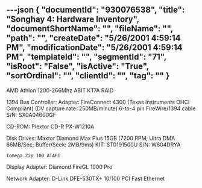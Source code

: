 ---json
{
  "documentId": "930076538",
  "title": "Songhay 4: Hardware Inventory",
  "documentShortName": "",
  "fileName": "",
  "path": "",
  "createDate": "5/26/2001 4:59:14 PM",
  "modificationDate": "5/26/2001 4:59:14 PM",
  "templateId": "",
  "segmentId": "71",
  "isRoot": "False",
  "isActive": "True",
  "sortOrdinal": "",
  "clientId": "",
  "tag": ""
}
---

AMD Athlon 1200-266Mhz
ABIT KT7A RAID

1394 Bus Controller:
    Adaptec FireConnect 4300
    (Texas Instruments OHCI Compliant)
    (DV capture rate: 250MB/minute)
    6-to-4 pin FireWire/1394 cable
    S/N: SX0A04600GF

CD-ROM:
    Plextor CD-R PX-W1210A

Disk Drives:
    Maxtor Diamond Max Plus 15GB
    (7200 RPM; Ultra DMA 66MB/Sec; Buffer/Seek: 2MB/9ms)
    KIT: ST0191500U
    S/N: W604DRYA

    Iomega Zip 100 ATAPI

Display Adapter:
    Diamond FireGL 1000 Pro

Network Adapter:
    D-Link DFE-530TX+ 10/100 PCI Fast Ethernet
